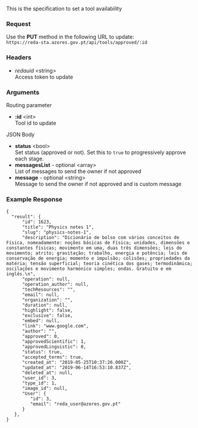 This is the specification to set a tool availability

### Request

Use the **PUT** method in the following URL to update:  
`https://reda-sta.azores.gov.pt/api/tools/approved/:id`

### Headers

* *redauid* &lt;string&gt;  
   Access token to update

### Arguments

Routing parameter

* **:id** &lt;int&gt;  
   Tool id to update


JSON Body

* **status** &lt;bool&gt;  
   Set status (approved or not). Set this to `true` to progressively approve each stage.
* **messagesList** - optional &lt;array&gt;  
   List of messages to send the owner if not approved
* **message** - optional &lt;string&gt;  
   Message to send the owner if not approved and is custom message

### Example Response

```
{
  "result": {
      "id": 1623,
      "title": "Physics notes 1",
      "slug": "physics-notes-1",
      "description": "Dicionário de bolso com vários conceitos de Física, nomeadamente: noções básicas de Física; unidades, dimensões e constantes físicas; movimento em uma, duas três dimensões; leis do movimento; atrito; gravitação; trabalho, energia e potência; leis de conservação de energia; momento e impulsão; colisões; propriedades da matéria; tensão superficial; teoria cinética dos gases; termodinâmica; oscilações e movimento harmónico simples; ondas. Gratuito e em inglês.\n",
      "operation": null,
      "operation_author": null,
      "techResources": "",
      "email": null,
      "organization": "",
      "duration": null,
      "highlight": false,
      "exclusive": false,
      "embed": null,
      "link": "www.google.com",
      "author": "",
      "approved": 0,
      "approvedScientific": 1,
      "approvedLinguistic": 0,
      "status": true,
      "accepted_terms": true,
      "created_at": "2019-05-25T10:37:26.000Z",
      "updated_at": "2019-06-14T16:53:10.837Z",
      "deleted_at": null,
      "user_id": 3,
      "type_id": 1,
      "image_id": null,
      "User": {
         "id": 3,
         "email": "reda_user@azores.gov.pt"
      }
   },
}
```